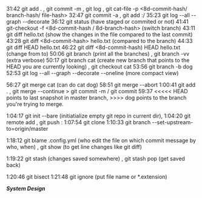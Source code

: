 31:42    git add . , git commit -m <msg> , git log , git cat-file -p <8d-commit-hash/ branch-hash/ file-hash>
32:47    git commit -a , git add :/
35:23    git log --all --graph --decorate
36:12    git status (have staged or commited or not)
41:41    git-checkout -f <8d-commit-hash / 8d-branch-hash>  (switch branch)
43:11    git diff hello.txt (show the changes in the file compared to the last commit)
43:28    git diff <8d-commit-hash> hello.txt (compared to the branch)
44:33    git diff HEAD hello.txt
46:22    git diff <8d-commit-hash) HEAD hello.txt (change from to)
50:06    git branch (print all the branches) , git branch -vv (extra verbose)
50:17    git branch cat (create new branch that points to the HEAD you are currently looking) , git checkout cat
53:56    git branch -b dog
52:53    git log --all --graph --decorate --oneline (more compact view)

56:27    git merge cat (can do cat dog) 
58:51    git merge --abort
1:00:41    git add . , git merge --continue > git commit -m <msg> / git commit
59:37    <<<<< HEAD points to last snapshot in master branch, >>>> dog points to the branch you're trying to merge.

1:04:17    git init --bare (initiatialize empty git repo in current dir), 
1:04:20    git remote add <remote name> <remote repository URL>,  git push <remote name> <local branch>: <remote branch>
1:07:54    git clone <url> <folder name>
1:10:33    git branch --set-upstream-to=origin/master

1:18:12    git blame .config.yml (who edit the file on which commit message by who, when) , git show <commit hash> (to get line changes like git diff)

1:19:22    git stash (changes saved somewhere) , git stash pop (get saved back)

1:20:46    git bisect 
1:21:48    git ignore (put file name or *.extension)

  
  
***System Design***
